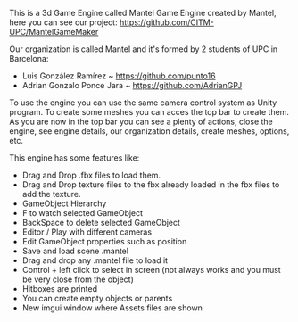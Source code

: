 This is a 3d Game Engine called Mantel Game Engine created by Mantel, here you can see our project:
https://github.com/CITM-UPC/MantelGameMaker

Our organization is called Mantel and it's formed by 2 students of UPC in Barcelona:
- Luis González Ramírez ~ https://github.com/punto16
- Adrian Gonzalo Ponce Jara ~ https://github.com/AdrianGPJ

To use the engine you can use the same camera control system as Unity program. To create some meshes you can acces the top bar to create them. As you are now in the top bar you can see a plenty of actions, close the engine, see engine details, our organization details, create meshes, options, etc.

This engine has some features like:
- Drag and Drop .fbx files to load them.
- Drag and Drop texture files to the fbx already loaded in the fbx files to add the texture.
- GameObject Hierarchy
- F to watch selected GameObject
- BackSpace to delete selected GameObject
- Editor / Play with different cameras
- Edit GameObject properties such as position
- Save and load scene .mantel
- Drag and drop any .mantel file to load it
- Control + left click to select in screen (not always works and you must be very close from the object)
- Hitboxes are printed
- You can create empty objects or parents
- New imgui window where Assets files are shown
